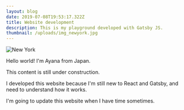 ```yaml
---
layout: blog
date: 2019-07-08T19:53:17.322Z
title: Website development
description: This is my playground developed with Gatsby JS.
thumbnail: /uploads/img_newyork.jpg
---
```

![New York](/uploads/img_newyork.jpg)

Hello world! I'm Ayana from Japan.

This content is still under construction.

I developed this website because I'm still new to React and Gatsby, and need to understand how it works.

I'm going to update this website when I have time sometimes.
